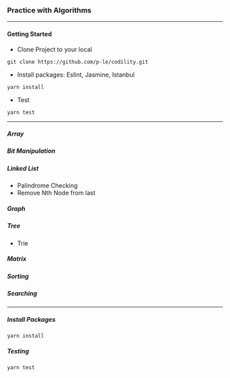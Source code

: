 ### Practice with Algorithms

***

#### Getting Started

* Clone Project to your local

```
git clone https://github.com/p-le/codility.git
```

* Install packages: Eslint, Jasmine, Istanbul

```
yarn install
```

* Test

```
yarn test
```

***

##### Array

##### Bit Manipulation

##### Linked List

* Palindrome Checking
* Remove Nth Node from last

##### Graph

##### Tree

* Trie

##### Matrix

##### Sorting

##### Searching

***

##### Install Packages

```
yarn install
```

##### Testing

```
yarn test
```